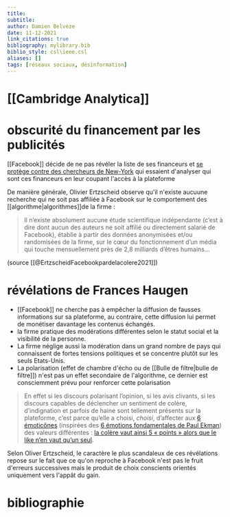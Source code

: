 ```yaml
---
title: 
subtitle:
author: Damien Belvèze
date: 11-12-2021
link_citations: true
bibliography: mylibrary.bib
biblio_style: csl\ieee.csl
aliases: []
tags: [réseaux sociaux, désinformation]
---
```



# [[Cambridge Analytica]]


# obscurité du financement par les publicités

[[Facebook]] décide de ne pas révéler la liste de ses financeurs et [se protège contre des chercheurs de New-York](https://www.numerama.com/tech/731030-tout-notre-travail-a-ete-stoppe-facebook-a-coupe-lacces-a-des-chercheurs-qui-etudiaient-ses-publicites-ciblees.html) qui essaient d'analyser qui sont ces financeurs en leur coupant l'accès à la plateforme 

De manière générale, Olivier Ertzscheid observe qu'il n'existe aucuune recherche qui ne soit pas affiliée à Facebook sur le comportement des [[algorithme|algorithmes]]de la firme : 

>Il n’existe absolument aucune étude scientifique indépendante (c’est à dire dont aucun des auteurs ne soit affilié ou directement salarié de Facebook), établie à partir des données anonymisées et/ou randomisées de la firme, sur le cœur du fonctionnement d’un média qui touche mensuellement près de 2,8 milliards d’êtres humains…

(source [[@ErtzscheidFacebookpardelacolere2021]])

# révélations de Frances Haugen

- [[Facebook]] ne cherche pas à empêcher la diffusion de fausses informations sur sa plateforme, au contraire, cette diffusion lui permet de monétiser davantage les contenus échangés. 
- la firme pratique des modérations différentes selon le statut social et la visibilité de la personne. 
- La firme néglige aussi la modération dans un grand nombre de pays qui connaissent de fortes tensions politiques et se concentre plutôt sur les seuls Etats-Unis.
- La polarisation (effet de chambre d'écho ou de [[Bulle de filtre|bulle de filtre]]) n'est pas un effet secondaire de l'algorithme, ce dernier est consciemment prévu pour renforcer cette polarisation

> En effet si les discours polarisant l’opinion, si les avis clivants, si les discours capables de déclencher un sentiment de colère, d’indignation et parfois de haine sont tellement présents sur la plateforme, c’est parce qu’elle a choisi, _choisi_, d’affecter aux [6 émoticônes](https://www.affordance.info/.a/6a00d8341c622e53ef02788053380c200d-pi) (inspirées des [6 émotions fondamentales de Paul Ekman](https://fr.wikipedia.org/wiki/Paul_Ekman)) des valeurs différentes : [la colère vaut ainsi 5 « points » alors que le like n’en vaut qu’un seul](https://www.washingtonpost.com/technology/2021/10/26/facebook-angry-emoji-algorithm/).

Selon Oliver Ertzscheid, le caractère le plus scandaleux de ces révélations repose sur le fait que ce qu'on reproche à Facebook n'est pas le fruit d'erreurs successives mais le produit de choix conscients orientés uniquement vers l'appât du gain. 


# bibliographie

